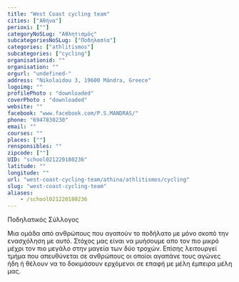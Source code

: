 ```yaml
---
title: "West Coast cycling team"
cities: ["Αθήνα"]
perioxi: [""]
categoryNoSLug: "Αθλητισμός"
subcategoriesNoSLug: ["Ποδηλασία"]
categories: ["athlitismos"]
subcategories: ["cycling"]
organisationid: ""
organisation: ""
orgurl: "undefined-"
address: "Nikolaidou 3, 19600 Mándra, Greece"
logoimg: ""
profilePhoto : "downloaded"
coverPhoto : "downloaded"
website: ""
facebook: "www.facebook.com/P.S.MANDRAS/"
phone: "6947830230"
email: ""
courses: ""
places: [""]
rensponsibles: ""
zipcode: [""]
UID: "school021220180236"
latitude: ""
longitude: ""
url: "west-coast-cycling-team/athina/athlitismos/cycling"
slug: "west-coast-cycling-team"
aliases:
    - /school021220180236
---
```



Ποδηλατικός Σύλλογος

Μια ομάδα από ανθρώπους που αγαπούν το ποδήλατο με μόνο σκοπό την ενασχόληση με αυτό. Στόχος μας είναι να μυήσουμε απο τον πιο μικρό μέχρι τον πιο μεγάλο στην μαγεία των δύο τροχών. Επίσης λειτουργεί τμήμα που απευθύνεται σε ανθρώπους οι οποίοι αγαπάνε τους αγώνες ήδη ή θέλουν να το δοκιμάσουν ερχόμενοι σε επαφή με μέλη έμπειρα μέλη μας.